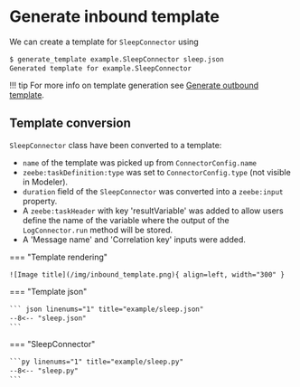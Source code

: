 # Generate inbound template

We can create a template for `SleepConnector` using

``` console
$ generate_template example.SleepConnector sleep.json
Generated template for example.SleepConnector
```

!!! tip
	For more info on  template generation see [Generate outbound template](/quick_start/generate_outbound_template/).

## Template conversion

`SleepConnector` class have been converted to a template:

* `name` of the template was picked up from `ConnectorConfig.name`
* `zeebe:taskDefinition:type` was set to `ConnectorConfig.type` (not visible in Modeler).
* `duration` field of the `SleepConnector` was converted into a `zeebe:input` property.
* A `zeebe:taskHeader` with key 'resultVariable' was added to allow users define the name of the variable where the output of the `LogConnector.run` method will be stored.
* A 'Message name' and 'Correlation key' inputs were added.

=== "Template rendering"

	![Image title](/img/inbound_template.png){ align=left, width="300" }

=== "Template json"

	``` json linenums="1" title="example/sleep.json"
	--8<-- "sleep.json"
	```

=== "SleepConnector"

	```py linenums="1" title="example/sleep.py"
	--8<-- "sleep.py"
	```